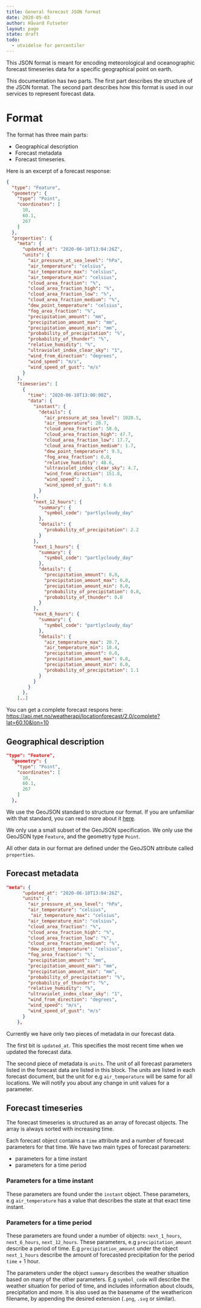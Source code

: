 ```yaml
---
title: General forecast JSON format
date: 2020-05-03
author: Håvard Futseter
layout: page
state: draft
todo:
  - utvidelse for percentiler
---
```


This JSON format is meant for encoding meteorological and oceanographic forecast timeseries data for a specific geographical point on earth.

This documentation has two parts. The first part describes the structure of the JSON format. The second part describes how this format is used in our services to represent forecast data.

# Format
The format has three main parts:
 - Geographical description
 - Forecast metadata
 - Forecast timeseries.

Here is an excerpt of a forecast response:

```json
{
  "type": "Feature",
  "geometry": {
    "type": "Point",
    "coordinates": [
      10,
      60.1,
      267
    ]
  },
  "properties": {
    "meta": {
      "updated_at": "2020-06-10T13:04:26Z",
      "units": {
        "air_pressure_at_sea_level": "hPa",
        "air_temperature": "celsius",
        "air_temperature_max": "celsius",
        "air_temperature_min": "celsius",
        "cloud_area_fraction": "%",
        "cloud_area_fraction_high": "%",
        "cloud_area_fraction_low": "%",
        "cloud_area_fraction_medium": "%",
        "dew_point_temperature": "celsius",
        "fog_area_fraction": "%",
        "precipitation_amount": "mm",
        "precipitation_amount_max": "mm",
        "precipitation_amount_min": "mm",
        "probability_of_precipitation": "%",
        "probability_of_thunder": "%",
        "relative_humidity": "%",
        "ultraviolet_index_clear_sky": "1",
        "wind_from_direction": "degrees",
        "wind_speed": "m/s",
        "wind_speed_of_gust": "m/s"
      }
    },
    "timeseries": [
      {
        "time": "2020-06-10T13:00:00Z",
        "data": {
          "instant": {
            "details": {
              "air_pressure_at_sea_level": 1020.5,
              "air_temperature": 20.7,
              "cloud_area_fraction": 58.0,
              "cloud_area_fraction_high": 47.7,
              "cloud_area_fraction_low": 17.7,
              "cloud_area_fraction_medium": 1.7,
              "dew_point_temperature": 9.5,
              "fog_area_fraction": 0.0,
              "relative_humidity": 48.6,
              "ultraviolet_index_clear_sky": 4.7,
              "wind_from_direction": 151.8,
              "wind_speed": 2.5,
              "wind_speed_of_gust": 6.6
            }
          },
          "next_12_hours": {
            "summary": {
              "symbol_code": "partlycloudy_day"
            },
            "details": {
              "probability_of_precipitation": 2.2
            }
          },
          "next_1_hours": {
            "summary": {
              "symbol_code": "partlycloudy_day"
            },
            "details": {
              "precipitation_amount": 0.0,
              "precipitation_amount_max": 0.0,
              "precipitation_amount_min": 0.0,
              "probability_of_precipitation": 0.0,
              "probability_of_thunder": 0.0
            }
          },
          "next_6_hours": {
            "summary": {
              "symbol_code": "partlycloudy_day"
            },
            "details": {
              "air_temperature_max": 20.7,
              "air_temperature_min": 18.4,
              "precipitation_amount": 0.0,
              "precipitation_amount_max": 0.0,
              "precipitation_amount_min": 0.0,
              "probability_of_precipitation": 1.1
            }
          }
        }
      },
    [..]
```

You can get a complete forecast respons here: https://api.met.no/weatherapi/locationforecast/2.0/complete?lat=60.10&lon=10

## Geographical description

```json
"type": "Feature",
  "geometry": {
    "type": "Point",
    "coordinates": [
      10,
      60.1,
      267
    ]
  },
```

We use the GeoJSON standard to structure our format. If you are unfamiliar with that standard, you can read more about it [here](https://geojson.org/).

We only use a small subset of the GeoJSON specification. We only use the GeoJSON type `Feature`, and the geometry type `Point`.

All other data in our format are defined under the GeoJSON attribute called `properties`.

## Forecast metadata

```json
"meta": {
      "updated_at": "2020-06-10T13:04:26Z",
      "units": {
        "air_pressure_at_sea_level": "hPa",
        "air_temperature": "celsius",
         "air_temperature_max": "celsius",
        "air_temperature_min": "celsius",
        "cloud_area_fraction": "%",
        "cloud_area_fraction_high": "%",
        "cloud_area_fraction_low": "%",
        "cloud_area_fraction_medium": "%",
        "dew_point_temperature": "celsius",
        "fog_area_fraction": "%",
        "precipitation_amount": "mm",
        "precipitation_amount_max": "mm",
        "precipitation_amount_min": "mm",
        "probability_of_precipitation": "%",
        "probability_of_thunder": "%",
        "relative_humidity": "%",
        "ultraviolet_index_clear_sky": "1",
        "wind_from_direction": "degrees",
        "wind_speed": "m/s",
        "wind_speed_of_gust": "m/s"
      }
    },
```

Currently we have only two pieces of metadata in our forecast data.

The first bit is `updated_at`. This specifies the most recent time when we updated the forecast data.

The second piece of metadata is `units`. The unit of all forecast parameters listed in the forecast data are listed in this block. The units are listed in each forecast document, but the unit for e.g `air_temperature` will be same for all locations. We will notify you about any change in unit values for a parameter.


## Forecast timeseries
The forecast timeseries is structured as an array of forecast objects. The array is always sorted with increasing time.

Each forecast object contains a `time` attribute and a number of forecast parameters for that time. We have two main types of forecast parameters:
- parameters for a time instant
- parameters for a time period


### Parameters for a time instant
These parameters are found under the `instant` object. These parameters, e.g `air_temperature` has a value that describes the state at that exact time instant.

### Parameters for a time period
These parameters are found under a number of objects: `next_1_hours`, `next_6_hours`, `next_12_hours`.  These parameters, e.g `precipitation_amount` describe a period of time. E.g `precipitation_amount` under the object `next_1_hours` describe the amount of forecasted precipitation for the period `time` + 1 hour.

The parameters under the object `summary` describes the weather situation based on many of the other parameters. E.g `symbol_code` will describe the weather situation for period of time, and includes information about clouds, precipitation and more. It is also used as the basename of the weathericon filename, by appending the desired extension (`.png`, `.svg` or similar).

